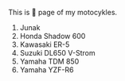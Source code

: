 This is 🦸 page of my motocykles.
1. Junak
2. Honda Shadow 600
3. Kawasaki ER-5
4. Suzuki DL650 V-Strom
5. Yamaha TDM 850
6. Yamaha YZF-R6
